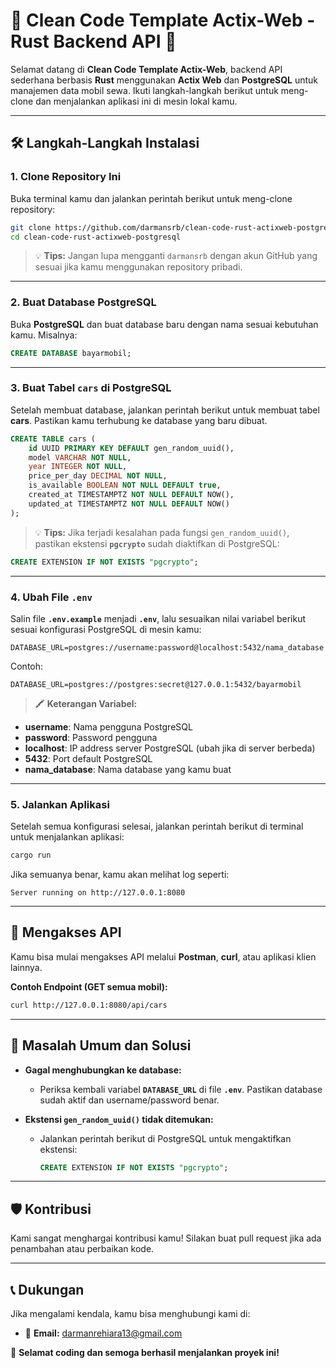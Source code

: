 # 🚗 **Clean Code Template Actix-Web - Rust Backend API** 🚗  

Selamat datang di **Clean Code Template Actix-Web**, backend API sederhana berbasis **Rust** menggunakan **Actix Web** dan **PostgreSQL** untuk manajemen data mobil sewa. Ikuti langkah-langkah berikut untuk meng-clone dan menjalankan aplikasi ini di mesin lokal kamu.

---

## 🛠️ **Langkah-Langkah Instalasi**

### 1. **Clone Repository Ini**
Buka terminal kamu dan jalankan perintah berikut untuk meng-clone repository:

```bash
git clone https://github.com/darmansrb/clean-code-rust-actixweb-postgresql.git
cd clean-code-rust-actixweb-postgresql
```

> 💡 **Tips:** Jangan lupa mengganti `darmansrb` dengan akun GitHub yang sesuai jika kamu menggunakan repository pribadi.

---

### 2. **Buat Database PostgreSQL**
Buka **PostgreSQL** dan buat database baru dengan nama sesuai kebutuhan kamu. Misalnya:

```sql
CREATE DATABASE bayarmobil;
```

---

### 3. **Buat Tabel `cars` di PostgreSQL**
Setelah membuat database, jalankan perintah berikut untuk membuat tabel **cars**. Pastikan kamu terhubung ke database yang baru dibuat.

```sql
CREATE TABLE cars (
    id UUID PRIMARY KEY DEFAULT gen_random_uuid(),
    model VARCHAR NOT NULL,
    year INTEGER NOT NULL,
    price_per_day DECIMAL NOT NULL,
    is_available BOOLEAN NOT NULL DEFAULT true,
    created_at TIMESTAMPTZ NOT NULL DEFAULT NOW(),
    updated_at TIMESTAMPTZ NOT NULL DEFAULT NOW()
);
```

> 💡 **Tips:** Jika terjadi kesalahan pada fungsi `gen_random_uuid()`, pastikan ekstensi **`pgcrypto`** sudah diaktifkan di PostgreSQL:
```sql
CREATE EXTENSION IF NOT EXISTS "pgcrypto";
```

---

### 4. **Ubah File `.env`**
Salin file **`.env.example`** menjadi **`.env`**, lalu sesuaikan nilai variabel berikut sesuai konfigurasi PostgreSQL di mesin kamu:

```plaintext
DATABASE_URL=postgres://username:password@localhost:5432/nama_database
```

Contoh:
```plaintext
DATABASE_URL=postgres://postgres:secret@127.0.0.1:5432/bayarmobil
```

> 🖍️ **Keterangan Variabel:**
- **username**: Nama pengguna PostgreSQL
- **password**: Password pengguna
- **localhost**: IP address server PostgreSQL (ubah jika di server berbeda)
- **5432**: Port default PostgreSQL
- **nama_database**: Nama database yang kamu buat

---

### 5. **Jalankan Aplikasi**
Setelah semua konfigurasi selesai, jalankan perintah berikut di terminal untuk menjalankan aplikasi:

```bash
cargo run
```

Jika semuanya benar, kamu akan melihat log seperti:
```plaintext
Server running on http://127.0.0.1:8080
```

---

## 📡 **Mengakses API**
Kamu bisa mulai mengakses API melalui **Postman**, **curl**, atau aplikasi klien lainnya.

**Contoh Endpoint (GET semua mobil):**
```bash
curl http://127.0.0.1:8080/api/cars
```

---

## 🔧 **Masalah Umum dan Solusi**
- **Gagal menghubungkan ke database:**  
  - Periksa kembali variabel **`DATABASE_URL`** di file **`.env`**. Pastikan database sudah aktif dan username/password benar.
  
- **Ekstensi `gen_random_uuid()` tidak ditemukan:**  
  - Jalankan perintah berikut di PostgreSQL untuk mengaktifkan ekstensi:
    ```sql
    CREATE EXTENSION IF NOT EXISTS "pgcrypto";
    ```

---

## 🛡️ **Kontribusi**
Kami sangat menghargai kontribusi kamu! Silakan buat pull request jika ada penambahan atau perbaikan kode.

---

## 📞 **Dukungan**
Jika mengalami kendala, kamu bisa menghubungi kami di:
- 📧 **Email:** darmanrehiara13@gmail.com

🚀 **Selamat coding dan semoga berhasil menjalankan proyek ini!**
